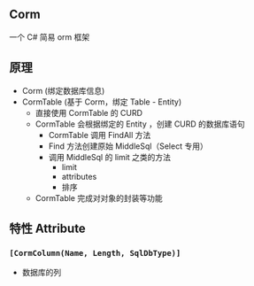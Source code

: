 ## Corm
一个 C# 简易 orm 框架

## 原理

 - Corm (绑定数据库信息)
 - CormTable (基于 Corm，绑定 Table - Entity)
     - 直接使用 CormTable 的 CURD
     - CormTable 会根据绑定的 Entity ，创建 CURD 的数据库语句
        - CormTable 调用 FindAll 方法
        - Find 方法创建原始 MiddleSql（Select 专用）
        - 调用 MiddleSql 的 limit 之类的方法
            - limit
            - attributes
            - 排序
     - CormTable 完成对对象的封装等功能
 

## 特性 Attribute
### `[CormColumn(Name, Length, SqlDbType)]`
 - 数据库的列